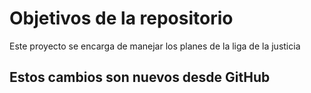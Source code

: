 # Objetivos de la repositorio

Este proyecto se encarga de manejar los planes de la liga de la justicia

 ## Estos cambios son nuevos desde GitHub

 
